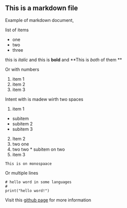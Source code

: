 
## This is a markdown file

Example of markdown document,

list of items 
* one
* two
* three

this is *italic* and this is **bold** and **This is _both_ of them **

Or with numbers
1. item 1
2. item 2
3. item 3

Intent with is madew wirth two spaces

1. item 1
  * subitem
  * subitem 2
  * subitem 3
2. Item 2
  1. two one
  2. two two
    * subitem on two
3. item 3

`This is on monospaace`

Or multiple lines
```    
# hello word in some languages
#
print("hello word!") 
```

Visit this [github page](https://help.github.com/articles/markdown-basics) for more information

